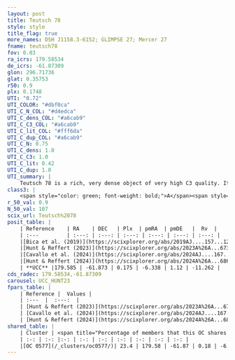 ```yaml
---
layout: post
title: Teutsch 78
style: style
title_flag: true
more_names: DSH J1158.3-6152; GLIMPSE 27; Mercer 27
fname: teutsch78
fov: 0.03
ra_icrs: 179.58534
de_icrs: -61.87309
glon: 296.71736
glat: 0.35753
r50: 0.9
plx: 0.1748
UTI: "0.72"
UTI_COLOR: "#dbf0ca"
UTI_C_N_COL: "#d4edca"
UTI_C_dens_COL: "#a6cab9"
UTI_C_C3_COL: "#a6cab9"
UTI_C_lit_COL: "#fff6da"
UTI_C_dup_COL: "#a6cab9"
UTI_C_N: 0.75
UTI_C_dens: 1.0
UTI_C_C3: 1.0
UTI_C_lit: 0.42
UTI_C_dup: 1.0
UTI_summary: |
    Teutsch 78 is a rich, very dense object of very high C3 quality. It is poorly studied in the literature. This object shares a small percentage of members with a later reported entry.
class3: |
    <span style="color: green; font-weight: bold;">A</span><span style="color: green; font-weight: bold;">A</span>
r_50_val: 0.9
N_50_val: 107
scix_url: Teutsch%2078
posit_table: |
    | Reference    | RA    | DEC   | Plx  | pmRA  | pmDE   |  Rv  |
    | :---         | :---: | :---: | :---: | :---: | :---: | :---: |
    |[Bica et al. (2019)](https://scixplorer.org/abs/2019AJ....157...12B) | 179.592 | -61.87 | -- | -- | -- | -- |
    |[Hunt & Reffert (2023)](https://scixplorer.org/abs/2023A%26A...673A.114H) | 179.583 | -61.875 | 0.183 | -6.34 | 1.126 | -11.653 |
    |[Cavallo et al. (2024)](https://scixplorer.org/abs/2024AJ....167...12C) | 179.576 | -61.876 | 0.182 | -- | -- | -- |
    |[Hunt & Reffert (2024)](https://scixplorer.org/abs/2024A%26A...686A..42H) | 179.583 | -61.875 | 0.183 | -6.34 | 1.126 | -11.653 |
    | **UCC** |179.585 | -61.873 | 0.175 | -6.338 | 1.12 | -11.262 | 
cds_radec: 179.58534,-61.87309
carousel: UCC_HUNT23
fpars_table: |
    | Reference |  Values |
    | :---  |  :---:  |
    | [Hunt & Reffert (2023)](https://scixplorer.org/abs/2023A%26A...673A.114H) | `AV50=3.43, diffAV50=2.159, MOD50=13.397, logAge50=8.145` |
    | [Cavallo et al. (2024)](https://scixplorer.org/abs/2024AJ....167...12C) | `AV50=3.61, dMod50=13.45, logAge50=8.19, [Fe/H]50=0.04` |
    | [Hunt & Reffert (2024)](https://scixplorer.org/abs/2024A%26A...686A..42H) | `MassJ=1178.17` |
shared_table: |
    | Cluster | <span title="Percentage of members that this OC shares with the ones listed">%</span>   | RA   | DEC   | Plx   | pmRA  | pmDE  | Rv | UTI |
    | :-: | :-: |:-: | :-: | :-: | :-: | :-: | :-: | :-: |
    |[OC 0577](/_clusters/oc0577/)| 23.4 | 179.58 | -61.87 | 0.18 | -6.33 | 1.13 | -11.41 |0.0 |
---
```

